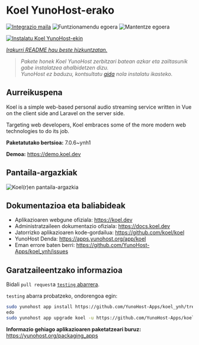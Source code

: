<!--
Ohart ongi: README hau automatikoki sortu da <https://github.com/YunoHost/apps/tree/master/tools/readme_generator>ri esker
EZ editatu eskuz.
-->

# Koel YunoHost-erako

[![Integrazio maila](https://dash.yunohost.org/integration/koel.svg)](https://ci-apps.yunohost.org/ci/apps/koel/) ![Funtzionamendu egoera](https://ci-apps.yunohost.org/ci/badges/koel.status.svg) ![Mantentze egoera](https://ci-apps.yunohost.org/ci/badges/koel.maintain.svg)

[![Instalatu Koel YunoHost-ekin](https://install-app.yunohost.org/install-with-yunohost.svg)](https://install-app.yunohost.org/?app=koel)

*[Irakurri README hau beste hizkuntzatan.](./ALL_README.md)*

> *Pakete honek Koel YunoHost zerbitzari batean azkar eta zailtasunik gabe instalatzea ahalbidetzen dizu.*  
> *YunoHost ez baduzu, kontsultatu [gida](https://yunohost.org/install) nola instalatu ikasteko.*

## Aurreikuspena

Koel is a simple web-based personal audio streaming service written in Vue on the client side and Laravel on the server side.

Targeting web developers, Koel embraces some of the more modern web technologies to do its job.


**Paketatutako bertsioa:** 7.0.6~ynh1

**Demoa:** <https://demo.koel.dev>

## Pantaila-argazkiak

![Koel(r)en pantaila-argazkia](./doc/screenshots/showcase.png)

## Dokumentazioa eta baliabideak

- Aplikazioaren webgune ofiziala: <https://koel.dev>
- Administratzaileen dokumentazio ofiziala: <https://docs.koel.dev>
- Jatorrizko aplikazioaren kode-gordailua: <https://github.com/koel/koel>
- YunoHost Denda: <https://apps.yunohost.org/app/koel>
- Eman errore baten berri: <https://github.com/YunoHost-Apps/koel_ynh/issues>

## Garatzaileentzako informazioa

Bidali `pull request`a [`testing` abarrera](https://github.com/YunoHost-Apps/koel_ynh/tree/testing).

`testing` abarra probatzeko, ondorengoa egin:

```bash
sudo yunohost app install https://github.com/YunoHost-Apps/koel_ynh/tree/testing --debug
edo
sudo yunohost app upgrade koel -u https://github.com/YunoHost-Apps/koel_ynh/tree/testing --debug
```

**Informazio gehiago aplikazioaren paketatzeari buruz:** <https://yunohost.org/packaging_apps>
